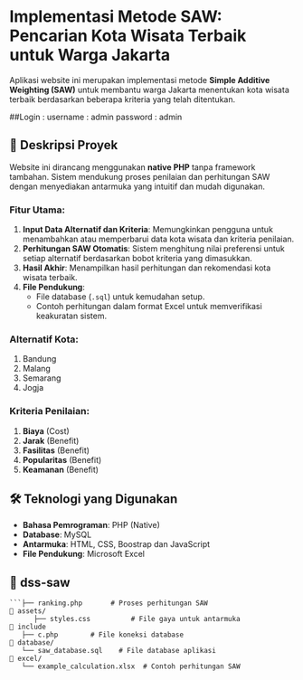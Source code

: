 # Implementasi Metode SAW: Pencarian Kota Wisata Terbaik untuk Warga Jakarta

Aplikasi website ini merupakan implementasi metode **Simple Additive Weighting (SAW)** untuk membantu warga Jakarta menentukan kota wisata terbaik berdasarkan beberapa kriteria yang telah ditentukan.


##Login :
username : admin
password : admin

## 📌 Deskripsi Proyek
Website ini dirancang menggunakan **native PHP** tanpa framework tambahan. Sistem mendukung proses penilaian dan perhitungan SAW dengan menyediakan antarmuka yang intuitif dan mudah digunakan.

### Fitur Utama:
1. **Input Data Alternatif dan Kriteria**: Memungkinkan pengguna untuk menambahkan atau memperbarui data kota wisata dan kriteria penilaian.
2. **Perhitungan SAW Otomatis**: Sistem menghitung nilai preferensi untuk setiap alternatif berdasarkan bobot kriteria yang dimasukkan.
3. **Hasil Akhir**: Menampilkan hasil perhitungan dan rekomendasi kota wisata terbaik.
4. **File Pendukung**:
   - File database (`.sql`) untuk kemudahan setup.
   - Contoh perhitungan dalam format Excel untuk memverifikasi keakuratan sistem.

### Alternatif Kota:
1. Bandung
2. Malang
3. Semarang
4. Jogja

### Kriteria Penilaian:
1. **Biaya** (Cost)
2. **Jarak** (Benefit)
3. **Fasilitas** (Benefit)
4. **Popularitas** (Benefit)
5. **Keamanan** (Benefit)

## 🛠️ Teknologi yang Digunakan
- **Bahasa Pemrograman**: PHP (Native)
- **Database**: MySQL
- **Antarmuka**: HTML, CSS, Boostrap dan JavaScript
- **File Pendukung**: Microsoft Excel

## 📂 dss-saw
```├── index.php           # Halaman utama aplikasi
```├── ranking.php       # Proses perhitungan SAW
📁 assets/
      ├── styles.css          # File gaya untuk antarmuka
📁 include
   ├── c.php        # File koneksi database
📁 database/
   └── saw_database.sql    # File database aplikasi
📁 excel/
   └── example_calculation.xlsx  # Contoh perhitungan SAW

